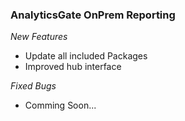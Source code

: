 ### AnalyticsGate OnPrem Reporting

*New Features*
- Update all included Packages
- Improved hub interface

*Fixed Bugs*
- Comming Soon...
